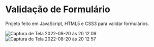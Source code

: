# Validação de Formulário
Projeto feito em JavaScript, HTML5 e CSS3 para validar formulários.

![Captura de Tela 2022-08-20 às 20 12 09](https://user-images.githubusercontent.com/74029212/185769019-ecc42c25-cdd2-45db-a313-2efbdda97b92.png)
![Captura de Tela 2022-08-20 às 20 12 57](https://user-images.githubusercontent.com/74029212/185769037-1788afce-d8bc-419b-bfb3-aeb3838fb043.png)

